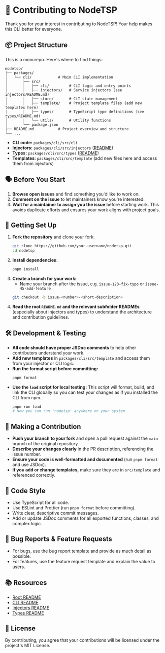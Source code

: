 # 🤝 Contributing to NodeTSP

Thank you for your interest in contributing to NodeTSP! Your help makes this CLI better for everyone.

## 📦 Project Structure

This is a monorepo. Here's where to find things:

```
nodetsp/
├── packages/
│   └── cli/            # Main CLI implementation
│       ├── src/
│       │   ├── cli/         # CLI logic and entry points
│       │   ├── injectors/   # Service injectors (see injectors/README.md)
│       │   ├── store/       # CLI state management
│       │   ├── template/    # Project template files (add new templates here)
│       │   ├── types/       # TypeScript type definitions (see types/README.md)
│       │   └── utils/       # Utility functions
│       └── package.json
├── README.md           # Project overview and structure
└── ...
```

- **CLI code:** `packages/cli/src/cli`
- **Injectors:** `packages/cli/src/injectors` ([README](packages/cli/src/injectors/README.md))
- **Types:** `packages/cli/src/types` ([README](packages/cli/src/types/README.md))
- **Templates:** `packages/cli/src/template` (add new files here and access them from injectors)

## 🗣️ Before You Start

1. **Browse open issues** and find something you'd like to work on.
2. **Comment on the issue** to let maintainers know you're interested.
3. **Wait for a maintainer to assign you the issue** before starting work. This avoids duplicate efforts and ensures your work aligns with project goals.

## 🌱 Getting Set Up

1. **Fork the repository** and clone your fork:
   ```bash
   git clone https://github.com/your-username/nodetsp.git
   cd nodetsp
   ```
2. **Install dependencies:**
   ```bash
   pnpm install
   ```
3. **Create a branch for your work:**
   - Name your branch after the issue, e.g. `issue-123-fix-typo` or `issue-45-add-feature`
   ```bash
   git checkout -b issue-<number>-<short-description>
   ```
4. **Read the root `README.md` and the relevant subfolder READMEs** (especially about injectors and types) to understand the architecture and contribution guidelines.

## 🛠️ Development & Testing

- **All code should have proper JSDoc comments** to help other contributors understand your work.
- **Add new templates** in `packages/cli/src/template` and access them from your injector or CLI logic.
- **Run the format script before committing:**
  ```bash
  pnpm format
  ```
- **Use the `load` script for local testing:**
  This script will format, build, and link the CLI globally so you can test your changes as if you installed the CLI from npm.
  ```bash
  pnpm run load
  # Now you can run 'nodetsp' anywhere on your system
  ```

## 🚀 Making a Contribution

- **Push your branch to your fork** and open a pull request against the `main` branch of the original repository.
- **Describe your changes clearly** in the PR description, referencing the issue number.
- **Ensure your code is well-formatted and documented** (run `pnpm format` and use JSDoc).
- **If you add or change templates,** make sure they are in `src/template` and referenced correctly.

## 📝 Code Style

- Use TypeScript for all code.
- Use ESLint and Prettier (run `pnpm format` before committing).
- Write clear, descriptive commit messages.
- Add or update JSDoc comments for all exported functions, classes, and complex logic.

## 🐛 Bug Reports & Feature Requests

- For bugs, use the bug report template and provide as much detail as possible.
- For features, use the feature request template and explain the value to users.

## 📚 Resources

- [Root README](./README.md)
- [CLI README](./packages/cli/README.md)
- [Injectors README](./packages/cli/src/injectors/README.md)
- [Types README](./packages/cli/src/types/README.md)

## 📝 License

By contributing, you agree that your contributions will be licensed under the project's MIT License.
